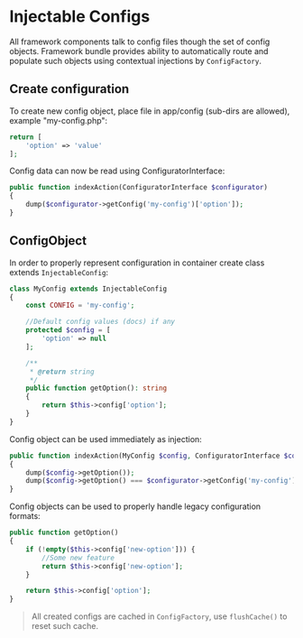 # Injectable Configs
All framework components talk to config files though the set of config objects. Framework bundle provides ability to automatically route and populate such objects using contextual injections by `ConfigFactory`.

## Create configuration
To create new config object, place file in app/config (sub-dirs are allowed), example "my-config.php":

```php
return [
    'option' => 'value'
];
```

Config data can now be read using ConfiguratorInterface:

```php
public function indexAction(ConfiguratorInterface $configurator)
{
    dump($configurator->getConfig('my-config')['option']);
}
```

## ConfigObject
In order to properly represent configuration in container create class extends `InjectableConfig`:

```php
class MyConfig extends InjectableConfig
{
    const CONFIG = 'my-config';

    //Default config values (docs) if any
    protected $config = [
        'option' => null
    ];

    /**
     * @return string
     */
    public function getOption(): string
    {
        return $this->config['option'];
    }
}
```

Config object can be used immediately as injection:

```php
public function indexAction(MyConfig $config, ConfiguratorInterface $configurator)
{
    dump($config->getOption());
    dump($config->getOption() === $configurator->getConfig('my-config')['option']);
}
```

Config objects can be used to properly handle legacy configuration formats:

```php
public function getOption()
{
    if (!empty($this->config['new-option'])) {
        //Some new feature
        return $this->config['new-option'];
    }

    return $this->config['option'];
}
```

> All created configs are cached in `ConfigFactory`, use `flushCache()` to reset such cache.
